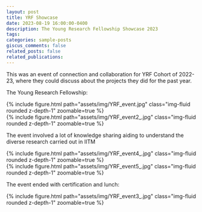```yaml
---
layout: post
title: YRF Showcase
date: 2023-08-19 16:00:00-0400
description: The Young Research Fellowship Showcase 2023
tags: 
categories: sample-posts
giscus_comments: false
related_posts: false
related_publications: 
---
```


This was an event of connection and collaboration for YRF Cohort of 2022-23, where they could discuss about the projects they did for the past year.

The Young Research Fellowship:

<div class="row mt-3">
    <div class="col-sm mt-3 mt-md-0">
        {% include figure.html path="assets/img/YRF_event.jpg" class="img-fluid rounded z-depth-1" zoomable=true %}
    </div>
</div>

<div class="row mt-3">
    <div class="col-sm mt-3 mt-md-0">
        {% include figure.html path="assets/img/YRF_event2_.jpg" class="img-fluid rounded z-depth-1" zoomable=true %}
    </div>
</div>

The event involved a lot of knowledge sharing aiding to understand the diverse research carried out in IITM

<div class="row mt-3">
    <div class="col-sm mt-3 mt-md-0">
        {% include figure.html path="assets/img/YRF_event4_.jpg" class="img-fluid rounded z-depth-1" zoomable=true %}
    </div>
    <div class="col-sm mt-3 mt-md-0">
        {% include figure.html path="assets/img/YRF_event5_.jpg" class="img-fluid rounded z-depth-1" zoomable=true %}
    </div>
</div>

The event ended with certification and lunch:

<div class="row mt-3">
    <div class="col-sm mt-3 mt-md-0">
        {% include figure.html path="assets/img/YRF_event3_.jpg" class="img-fluid rounded z-depth-1" zoomable=true %}
    </div>
</div>